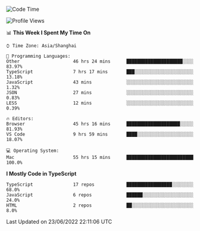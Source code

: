 <!--START_SECTION:waka-->
![Code Time](http://img.shields.io/badge/Code%20Time-2%2C045%20hrs%2027%20mins-blue)

![Profile Views](http://img.shields.io/badge/Profile%20Views-1-blue)

📊 **This Week I Spent My Time On** 

```text
⌚︎ Time Zone: Asia/Shanghai

💬 Programming Languages: 
Other                    46 hrs 24 mins      █████████████████████░░░░   83.97% 
TypeScript               7 hrs 17 mins       ███░░░░░░░░░░░░░░░░░░░░░░   13.18% 
JavaScript               43 mins             ░░░░░░░░░░░░░░░░░░░░░░░░░   1.32% 
JSON                     27 mins             ░░░░░░░░░░░░░░░░░░░░░░░░░   0.83% 
LESS                     12 mins             ░░░░░░░░░░░░░░░░░░░░░░░░░   0.39%

🔥 Editors: 
Browser                  45 hrs 16 mins      ████████████████████░░░░░   81.93% 
VS Code                  9 hrs 59 mins       ████░░░░░░░░░░░░░░░░░░░░░   18.07%

💻 Operating System: 
Mac                      55 hrs 15 mins      █████████████████████████   100.0%

```

**I Mostly Code in TypeScript** 

```text
TypeScript               17 repos            █████████████████░░░░░░░░   68.0% 
JavaScript               6 repos             ██████░░░░░░░░░░░░░░░░░░░   24.0% 
HTML                     2 repos             ██░░░░░░░░░░░░░░░░░░░░░░░   8.0%

```



 Last Updated on 23/06/2022 22:11:06 UTC
<!--END_SECTION:waka-->
